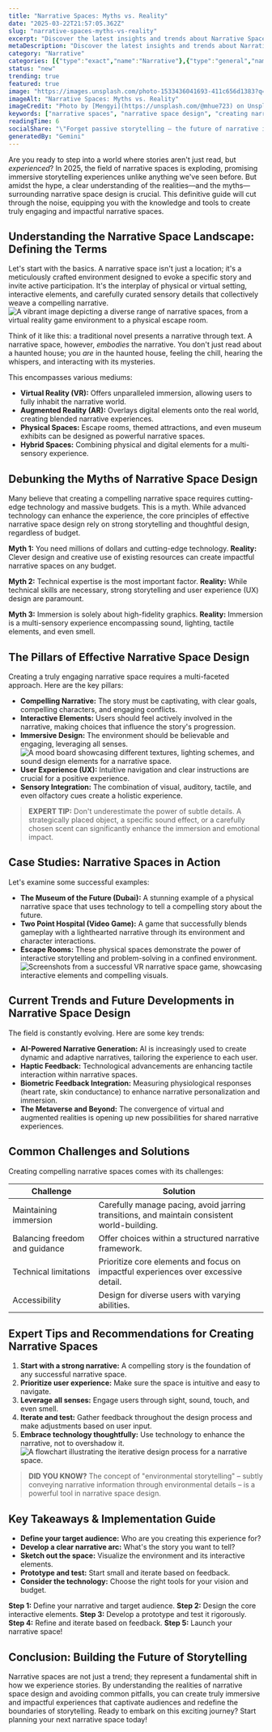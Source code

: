 ```yaml
---
title: "Narrative Spaces: Myths vs. Reality"
date: "2025-03-22T21:57:05.362Z"
slug: "narrative-spaces-myths-vs-reality"
excerpt: "Discover the latest insights and trends about Narrative Spaces. This comprehensive guide covers everything you need to know about Narrative Spaces in 2025."
metaDescription: "Discover the latest insights and trends about Narrative Spaces. This comprehensive guide covers everything you need to know about Narrative Spaces in 2025."
category: "Narrative"
categories: [{"type":"exact","name":"Narrative"},{"type":"general","name":"Architecture"},{"type":"medium","name":"Spatial Design"},{"type":"specific","name":"Virtual Environments"},{"type":"niche","name":"Immersive Storytelling"}]
status: "new"
trending: true
featured: true
image: "https://images.unsplash.com/photo-1533436041693-411c656d1383?q=85&w=1200&fit=max&fm=webp&auto=compress"
imageAlt: "Narrative Spaces: Myths vs. Reality"
imageCredit: "Photo by [Mengyi](https://unsplash.com/@mhue723) on Unsplash"
keywords: ["narrative spaces", "narrative space design", "creating narrative spaces", "immersive narrative spaces", "narrative space examples", "design narrative spaces for games", "best practices narrative space design", "narrative space architecture", "buy narrative space software", "how to build a narrative space"]
readingTime: 6
socialShare: "\"Forget passive storytelling – the future of narrative is immersive.  Narrative spaces aren't just games; they're experiences that rewrite how we connect with stories.\""
generatedBy: "Gemini"
---
```




Are you ready to step into a world where stories aren't just read, but *experienced*?  In 2025, the field of narrative spaces is exploding, promising immersive storytelling experiences unlike anything we've seen before. But amidst the hype, a clear understanding of the realities—and the myths—surrounding narrative space design is crucial. This definitive guide will cut through the noise, equipping you with the knowledge and tools to create truly engaging and impactful narrative spaces.

## Understanding the Narrative Space Landscape: Defining the Terms

Let's start with the basics. A narrative space isn't just a location; it's a meticulously crafted environment designed to evoke a specific story and invite active participation.  It's the interplay of physical or virtual setting, interactive elements, and carefully curated sensory details that collectively weave a compelling narrative.  ![A vibrant image depicting a diverse range of narrative spaces, from a virtual reality game environment to a physical escape room.](https://images.unsplash.com/photo-1723308202027-f23bc44ab7b5?q=85&w=1200&fit=max&fm=webp&auto=compress)

Think of it like this: a traditional novel presents a narrative through text. A narrative space, however, *embodies* the narrative. You don't just read about a haunted house; you *are* in the haunted house, feeling the chill, hearing the whispers, and interacting with its mysteries.

This encompasses various mediums:

* **Virtual Reality (VR):**  Offers unparalleled immersion, allowing users to fully inhabit the narrative world.
* **Augmented Reality (AR):** Overlays digital elements onto the real world, creating blended narrative experiences.
* **Physical Spaces:** Escape rooms, themed attractions, and even museum exhibits can be designed as powerful narrative spaces.
* **Hybrid Spaces:** Combining physical and digital elements for a multi-sensory experience.

## Debunking the Myths of Narrative Space Design

Many believe that creating a compelling narrative space requires cutting-edge technology and massive budgets.  This is a myth. While advanced technology can enhance the experience, the core principles of effective narrative space design rely on strong storytelling and thoughtful design, regardless of budget.

**Myth 1:**  You need millions of dollars and cutting-edge technology.  **Reality:**  Clever design and creative use of existing resources can create impactful narrative spaces on any budget.

**Myth 2:**  Technical expertise is the most important factor.  **Reality:**  While technical skills are necessary, strong storytelling and user experience (UX) design are paramount.

**Myth 3:**  Immersion is solely about high-fidelity graphics. **Reality:**  Immersion is a multi-sensory experience encompassing sound, lighting, tactile elements, and even smell.

## The Pillars of Effective Narrative Space Design

Creating a truly engaging narrative space requires a multi-faceted approach.  Here are the key pillars:

* **Compelling Narrative:** The story must be captivating, with clear goals, compelling characters, and engaging conflicts.
* **Interactive Elements:**  Users should feel actively involved in the narrative, making choices that influence the story's progression.
* **Immersive Design:**  The environment should be believable and engaging, leveraging all senses.  ![A mood board showcasing different textures, lighting schemes, and sound design elements for a narrative space.](https://images.unsplash.com/photo-1533436041693-411c656d1383?q=85&w=1200&fit=max&fm=webp&auto=compress)
* **User Experience (UX):**  Intuitive navigation and clear instructions are crucial for a positive experience.
* **Sensory Integration:**  The combination of visual, auditory, tactile, and even olfactory cues create a holistic experience.

> **EXPERT TIP:** Don't underestimate the power of subtle details. A strategically placed object, a specific sound effect, or a carefully chosen scent can significantly enhance the immersion and emotional impact.

##  Case Studies:  Narrative Spaces in Action

Let's examine some successful examples:

* **The Museum of the Future (Dubai):**  A stunning example of a physical narrative space that uses technology to tell a compelling story about the future.
* **Two Point Hospital (Video Game):** A game that successfully blends gameplay with a lighthearted narrative through its environment and character interactions.
* **Escape Rooms:**  These physical spaces demonstrate the power of interactive storytelling and problem-solving in a confined environment. ![Screenshots from a successful VR narrative space game, showcasing interactive elements and compelling visuals.](https://images.unsplash.com/photo-1605882171181-e31b036e4ceb?q=85&w=1200&fit=max&fm=webp&auto=compress)

##  Current Trends and Future Developments in Narrative Space Design

The field is constantly evolving.  Here are some key trends:

* **AI-Powered Narrative Generation:**  AI is increasingly used to create dynamic and adaptive narratives, tailoring the experience to each user.
* **Haptic Feedback:**  Technological advancements are enhancing tactile interaction within narrative spaces.
* **Biometric Feedback Integration:**  Measuring physiological responses (heart rate, skin conductance) to enhance narrative personalization and immersion.
* **The Metaverse and Beyond:**  The convergence of virtual and augmented realities is opening up new possibilities for shared narrative experiences.

## Common Challenges and Solutions

Creating compelling narrative spaces comes with its challenges:

| Challenge                     | Solution                                                                     |
|------------------------------|-----------------------------------------------------------------------------|
| Maintaining immersion          | Carefully manage pacing, avoid jarring transitions, and maintain consistent world-building. |
| Balancing freedom and guidance | Offer choices within a structured narrative framework.                      |
| Technical limitations         | Prioritize core elements and focus on impactful experiences over excessive detail.|
| Accessibility                 | Design for diverse users with varying abilities.                               |

## Expert Tips and Recommendations for Creating Narrative Spaces

1.  **Start with a strong narrative:**  A compelling story is the foundation of any successful narrative space.
2.  **Prioritize user experience:**  Make sure the space is intuitive and easy to navigate.
3.  **Leverage all senses:**  Engage users through sight, sound, touch, and even smell.
4.  **Iterate and test:**  Gather feedback throughout the design process and make adjustments based on user input.
5.  **Embrace technology thoughtfully:**  Use technology to enhance the narrative, not to overshadow it.  ![A flowchart illustrating the iterative design process for a narrative space.](https://images.unsplash.com/photo-1517676284413-49b63f9007fe?q=85&w=1200&fit=max&fm=webp&auto=compress)

> **DID YOU KNOW?**  The concept of "environmental storytelling" – subtly conveying narrative information through environmental details – is a powerful tool in narrative space design.

## Key Takeaways & Implementation Guide

* **Define your target audience:** Who are you creating this experience for?
* **Develop a clear narrative arc:**  What's the story you want to tell?
* **Sketch out the space:**  Visualize the environment and its interactive elements.
* **Prototype and test:**  Start small and iterate based on feedback.
* **Consider the technology:**  Choose the right tools for your vision and budget.

**Step 1:** Define your narrative and target audience.
**Step 2:** Design the core interactive elements.
**Step 3:** Develop a prototype and test it rigorously.
**Step 4:** Refine and iterate based on feedback.
**Step 5:** Launch your narrative space!

## Conclusion:  Building the Future of Storytelling

Narrative spaces are not just a trend; they represent a fundamental shift in how we experience stories.  By understanding the realities of narrative space design and avoiding common pitfalls, you can create truly immersive and impactful experiences that captivate audiences and redefine the boundaries of storytelling.  Ready to embark on this exciting journey?  Start planning your next narrative space today!

